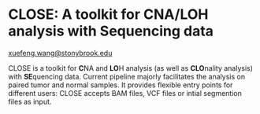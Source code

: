 

CLOSE: A toolkit for **C**NA/**LO**H analysis with **Se**quencing data
====

xuefeng.wang@stonybrook.edu 


CLOSE is a toolkit for **C**NA and **LO**H analysis (as well as **CLO**nality analysis) with **SE**quencing data. Current pipeline majorly facilitates the analysis  on paired tumor and normal samples. It provides flexible entry points for different users: CLOSE accepts BAM files, VCF files or intial segmention files as input.

